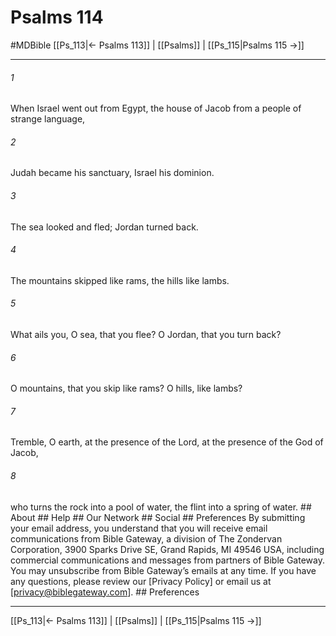 # Psalms 114
#MDBible
[[Ps_113|← Psalms 113]] | [[Psalms]] | [[Ps_115|Psalms 115 →]]

***




###### 1 

When Israel went out from Egypt, the house of Jacob from a people of strange language, 



###### 2 

Judah became his sanctuary, Israel his dominion. 



###### 3 

The sea looked and fled; Jordan turned back. 



###### 4 

The mountains skipped like rams, the hills like lambs. 



###### 5 

What ails you, O sea, that you flee? O Jordan, that you turn back? 



###### 6 

O mountains, that you skip like rams? O hills, like lambs? 



###### 7 

Tremble, O earth, at the presence of the Lord, at the presence of the God of Jacob, 



###### 8 

who turns the rock into a pool of water, the flint into a spring of water. ## About ## Help ## Our Network ## Social ## Preferences By submitting your email address, you understand that you will receive email communications from Bible Gateway, a division of The Zondervan Corporation, 3900 Sparks Drive SE, Grand Rapids, MI 49546 USA, including commercial communications and messages from partners of Bible Gateway. You may unsubscribe from Bible Gateway&rsquo;s emails at any time. If you have any questions, please review our [Privacy Policy] or email us at [privacy@biblegateway.com]. ## Preferences

***

[[Ps_113|← Psalms 113]] | [[Psalms]] | [[Ps_115|Psalms 115 →]]
